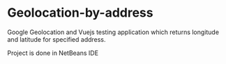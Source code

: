 # Geolocation-by-address
Google Geolocation and Vuejs  testing application which returns longitude and latitude for specified address.

Project is done in NetBeans IDE
